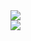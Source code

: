 <img src="https://github.com/Manpreetmeen/code-Garage/assets/155131920/7d723c03-aa9f-4a2c-9f8a-be976794f65d">
<br>
<img src="https://github.com/Manpreetmeen/code-Garage/assets/155131920/f3bedb92-e924-4353-b364-97dcd57169d7">
